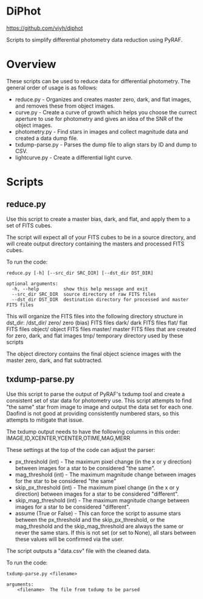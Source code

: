 # DiPhot

https://github.com/viyh/diphot

Scripts to simplify differential photometry data reduction using PyRAF.

# Overview

These scripts can be used to reduce data for differential photometry. The general order of usage is as follows:

* reduce.py - Organizes and creates master zero, dark, and flat images, and removes these from object images.
* curve.py - Create a curve of growth which helps you choose the currect aperture to use for photometry and gives an idea of the SNR of the object images.
* photometry.py - Find stars in images and collect magnitude data and created a data dump file.
* txdump-parse.py - Parses the dump file to align stars by ID and dump to CSV.
* lightcurve.py - Create a differential light curve.

# Scripts

## reduce.py
Use this script to create a master bias, dark, and flat, and apply them to a set of FITS cubes.

The script will expect all of your FITS cubes to be in a source directory, and will create output directory containing the masters and processed FITS cubes.

To run the code:

`reduce.py [-h] [--src_dir SRC_DIR] [--dst_dir DST_DIR]`

    optional arguments:
      -h, --help         show this help message and exit
      --src_dir SRC_DIR  source directory of raw FITS files
      --dst_dir DST_DIR  destination directory for processed and master FITS files

This will organize the FITS files into the following directory structure in dst_dir:
    /dst_dir/
        zero/
            zero (bias) FITS files
        dark/
            dark FITS files
        flat/
            flat FITS files
        object/
            object FITS files
        master/
            master FITS files that are created for zero, dark, and flat images
        tmp/
            temporary directory used by these scripts

The object directory contains the final object science images with the master zero, dark, and flat subtracted.

## txdump-parse.py
Use this script to parse the output of PyRAF's txdump tool and create a consistent set of star data for photometry use. This script attempts to find "the same" star from image to image and output the data set for each one. Daofind is not good at providing consistently numbered stars, so this attempts to mitigate that issue.

The txdump output needs to have the following columns in this order:
    IMAGE,ID,XCENTER,YCENTER,OTIME,MAG,MERR

These settings at the top of the code can adjust the parser:

* px_threshold (int) - The maximum pixel change (in the x or y direction) between images for a star to be considered "the same".
* mag_threshold (int) - The maximum magnitude change between images for the star to be considered "the same"
* skip_px_threshold (int) - The maximum pixel change (in the x or y direction) between images for a star to be considered "different".
* skip_mag_threshold (int) - The maximum magnitude change between images for a star to be considered "different".
* assume (True or False) - This can force the script to assume stars between the px_threshold and the skip_px_threshold, or the mag_threshold and the skip_mag_threshold are always the same or never the same stars. If this is not set (or set to None), all stars between these values will be confirmed via the user.

The script outputs a "data.csv" file with the cleaned data.

To run the code:

`txdump-parse.py <filename>`

    arguments:
        <filename>  The file from txdump to be parsed
